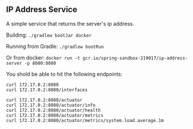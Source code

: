 IP Address Service
------------------
A simple service that returns the server's ip address.

Building:
`./gradlew bootJar docker`

Running from Gradle:
`./gradlew bootRun`

Or from docker:
`docker run -t gcr.io/spring-sandbox-219017/ip-address-server -p 8080:8080`

You shold be able to hit the following endpoints:
```
curl 172.17.0.2:8080
curl 172.17.0.2:8080/interfaces
 
curl 172.17.0.2:8080/actuator
curl 172.17.0.2:8080/actuator/info
curl 172.17.0.2:8080/actuator/health
curl 172.17.0.2:8080/actuator/metrics
curl 172.17.0.2:8080/actuator/metrics/system.load.average.1m
```
